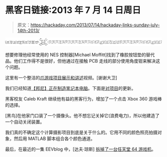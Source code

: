 # 黑客日链接:2013 年 7 月 14 日周日

> 原文：<https://hackaday.com/2013/07/14/hackaday-links-sunday-july-14th-2013/>

![hackaday-links-chain](img/da184e9bde007f88b719f5aafc440574.png)

想要修理他经常使用的 NES 控制器[Michael Moffitt]找到了橡胶按钮垫的替代品。他们工作得不是很好，但他通过在接触 PCB 走线的部分使用角度钳来解决这个问题。

这里有一个整洁的[爪游戏项目展示和讲述](http://www.youtube.com/watch?v=ZSJW4aMwI8Y)视频。[谢谢大卫]

我们已经知道[【邦尼】正在制造笔记本电脑](http://hackaday.com/2012/12/16/bunnie-builds-a-laptop-for-himself-hopefully-us/)。下面是[对项目](http://www.bunniestudios.com/blog/?p=3265)的更新。

黑客校友 Caleb Kraft 继续他有益的黑客行为，增加了一个点击 Xbox 360 游戏棒的选择。

[黑鸟]在他家门口装了一个摄像头。他不想忘记关掉它(浪费电力)，所以他建造了一个自动关闭装置。

我们真的不确定这个计算摄影项目到底是关于什么的。它用不同的颜色照亮拍摄对象，然后用 MATLAB 脚本组合各个颜色通道。

最后，在最近的一集 EEVblog 中，[达夫·琼斯] [拆掉了一台任天堂 64 游戏机](http://www.youtube.com/watch?v=ScicrgZwvg4)。